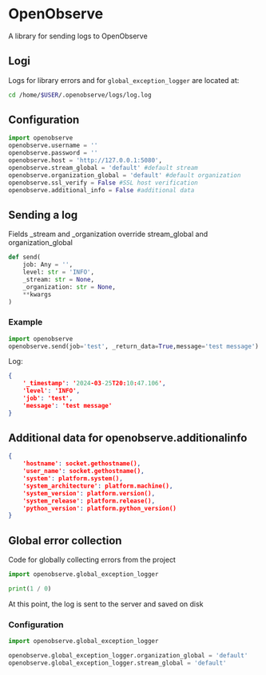 # OpenObserve
A library for sending logs to OpenObserve

## Logi
Logs for library errors and for `global_exception_logger` are located at:
```bash
cd /home/$USER/.openobserve/logs/log.log
```

## Configuration
```python
import openobserve
openobserve.username = ''
openobserve.password = ''
openobserve.host = 'http://127.0.0.1:5080',
openobserve.stream_global = 'default' #default stream
openobserve.organization_global = 'default' #default organization
openobserve.ssl_verify = False #SSL host verification
openobserve.additional_info = False #additional data
```

## Sending a log
Fields _stream and _organization override stream_global and organization_global
```python
def send(
    job: Any = '',
    level: str = 'INFO',
    _stream: str = None,
    _organization: str = None,
    **kwargs
)
```
### Example
```python
import openobserve
openobserve.send(job='test', _return_data=True,message='test message')
```
Log:
```json
{
    '_timestamp': '2024-03-25T20:10:47.106', 
    'level': 'INFO',
    'job': 'test', 
    'message': 'test message'
}
```

## Additional data for openobserve.additionalinfo
```json
{
    'hostname': socket.gethostname(),
    'user_name': socket.gethostname(),
    'system': platform.system(),
    'system_architecture': platform.machine(),
    'system_version': platform.version(),
    'system_release': platform.release(),
    'python_version': platform.python_version()
}
```

## Global error collection
Code for globally collecting errors from the project
```python
import openobserve.global_exception_logger

print(1 / 0)
```
At this point, the log is sent to the server and saved on disk
### Configuration
```python
import openobserve.global_exception_logger

openobserve.global_exception_logger.organization_global = 'default'
openobserve.global_exception_logger.stream_global = 'default'
```